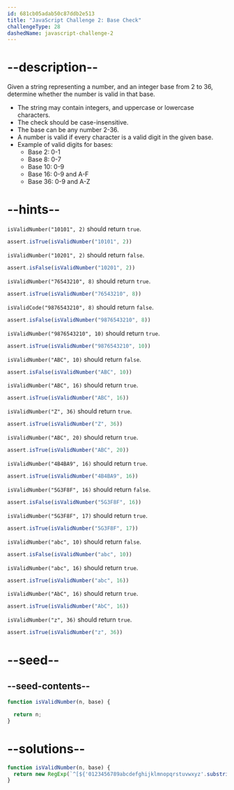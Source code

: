 ```yaml
---
id: 681cb05adab50c87ddb2e513
title: "JavaScript Challenge 2: Base Check"
challengeType: 28
dashedName: javascript-challenge-2
---
```


# --description--

Given a string representing a number, and an integer base from 2 to 36, determine whether the number is valid in that base.

- The string may contain integers, and uppercase or lowercase characters.
- The check should be case-insensitive.
- The base can be any number 2-36.
- A number is valid if every character is a valid digit in the given base.
- Example of valid digits for bases:
  - Base 2: 0-1
  - Base 8: 0-7
  - Base 10: 0-9
  - Base 16: 0-9 and A-F
  - Base 36: 0-9 and A-Z

# --hints--

`isValidNumber("10101", 2)` should return `true`.

```js
assert.isTrue(isValidNumber("10101", 2))
```

`isValidNumber("10201", 2)` should return `false`.

```js
assert.isFalse(isValidNumber("10201", 2))
```

`isValidNumber("76543210", 8)` should return `true`.

```js
assert.isTrue(isValidNumber("76543210", 8))
```

`isValidCode("9876543210", 8)` should return `false`.

```js
assert.isFalse(isValidNumber("9876543210", 8))
```

`isValidNumber("9876543210", 10)` should return `true`.

```js
assert.isTrue(isValidNumber("9876543210", 10))
```

`isValidNumber("ABC", 10)` should return `false`.

```js
assert.isFalse(isValidNumber("ABC", 10))
```

`isValidNumber("ABC", 16)` should return `true`.

```js
assert.isTrue(isValidNumber("ABC", 16))
```

`isValidNumber("Z", 36)` should return `true`.

```js
assert.isTrue(isValidNumber("Z", 36))
```

`isValidNumber("ABC", 20)` should return `true`.

```js
assert.isTrue(isValidNumber("ABC", 20))
```

`isValidNumber("4B4BA9", 16)` should return `true`.

```js
assert.isTrue(isValidNumber("4B4BA9", 16))
```

`isValidNumber("5G3F8F", 16)` should return `false`.

```js
assert.isFalse(isValidNumber("5G3F8F", 16))
```

`isValidNumber("5G3F8F", 17)` should return `true`.

```js
assert.isTrue(isValidNumber("5G3F8F", 17))
```

`isValidNumber("abc", 10)` should return `false`.

```js
assert.isFalse(isValidNumber("abc", 10))
```

`isValidNumber("abc", 16)` should return `true`.

```js
assert.isTrue(isValidNumber("abc", 16))
```

`isValidNumber("AbC", 16)` should return `true`.

```js
assert.isTrue(isValidNumber("AbC", 16))
```

`isValidNumber("z", 36)` should return `true`.

```js
assert.isTrue(isValidNumber("z", 36))
```

# --seed--

## --seed-contents--

```js
function isValidNumber(n, base) {

  return n;
}
```

# --solutions--

```js
function isValidNumber(n, base) {
  return new RegExp(`^[${'0123456789abcdefghijklmnopqrstuvwxyz'.substring(0, base)}]+\$`, "i").test(n);
}
```
